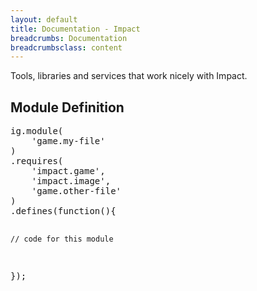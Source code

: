 ```yaml
---
layout: default
title: Documentation - Impact
breadcrumbs: Documentation
breadcrumbsclass: content
---
```

Tools, libraries and services that work nicely with Impact.

<h2 id="module-definition">Module Definition</h2>
<pre class="javascript">
ig.module( 
	'game.my-file' 
)
.requires(
	'impact.game',
	'impact.image',
	'game.other-file'
)
.defines(function(){

	// code for this module

});
</pre>